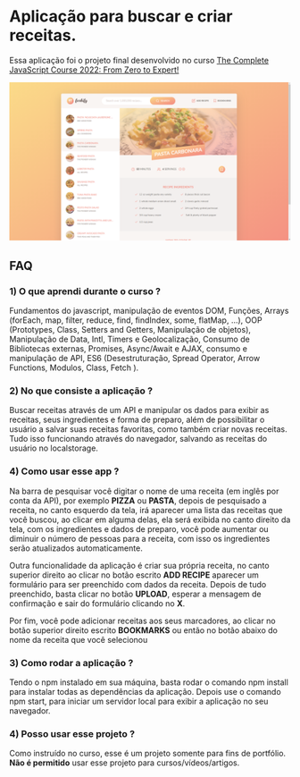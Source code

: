 # Aplicação para buscar e criar receitas.

Essa aplicação foi o projeto final desenvolvido no curso [The Complete JavaScript Course 2022: From Zero to Expert!
](https://www.udemy.com/course/the-complete-javascript-course/)

![Screenshot](appIMG.png)

## FAQ

### 1) O que aprendi durante o curso ?

Fundamentos do javascript, manipulação de eventos DOM, Funções, Arrays (forEach, map, filter, reduce, find, findIndex, some, flatMap, ...), OOP (Prototypes, Class, Setters and Getters, Manipulação de objetos), Manipulação de Data, Intl, Timers e Geolocalização, Consumo de Bibliotecas externas, Promises, Async/Await e AJAX, consumo e manipulação de API, ES6 (Desestruturação, Spread Operator, Arrow Functions, Modulos, Class, Fetch ).

### 2) No que consiste a aplicação ?

Buscar receitas através de um API e manipular os dados para exibir as receitas, seus ingredientes e forma de preparo, além de possibilitar o usuário a salvar suas receitas favoritas, como também criar novas receitas. Tudo isso funcionando através do navegador, salvando as receitas do usuário no localstorage.

### 4) Como usar esse app ?
Na barra de pesquisar você digitar o nome de uma receita (em inglês por conta da API), por exemplo **PIZZA** ou **PASTA**, depois de pesquisado a receita, no canto esquerdo da tela, irá aparecer uma lista das receitas que você buscou, ao clicar em alguma delas, ela será exibida no canto direito da tela, com os ingredientes e dados de preparo, você pode aumentar ou diminuir o número de pessoas para a receita, com isso os ingredientes serão atualizados automaticamente.

Outra funcionalidade da aplicação é criar sua própria receita, no canto superior direito ao clicar no botão escrito **ADD RECIPE** aparecer um formulário para ser preenchido com dados da receita. Depois de tudo preenchido, basta clicar no botão **UPLOAD**, esperar a mensagem de confirmação e sair do formulário clicando no **X**.

Por fim, você pode adicionar receitas aos seus marcadores, ao clicar no botão superior direito escrito **BOOKMARKS** ou então no botão abaixo do nome da receita que você selecionou

### 3) Como rodar a aplicação ?

Tendo o npm instalado em sua máquina, basta rodar o comando npm install para instalar todas as dependências da aplicação. 
Depois use o comando npm start, para iniciar um servidor local para exibir a aplicação no seu navegador.

### 4) Posso usar esse projeto ?

Como instruído no curso, esse é um projeto somente para fins de portfólio. **Não é permitido** usar esse projeto para cursos/vídeos/artigos.


